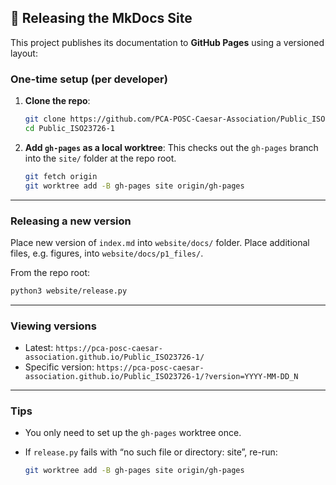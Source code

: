## 🚀 Releasing the MkDocs Site

This project publishes its documentation to **GitHub Pages** using a versioned layout:

### **One-time setup (per developer)**

1. **Clone the repo**:

   ```bash
   git clone https://github.com/PCA-POSC-Caesar-Association/Public_ISO23726-1
   cd Public_ISO23726-1
   ```

2. **Add `gh-pages` as a local worktree**:
   This checks out the `gh-pages` branch into the `site/` folder at the repo root.

   ```bash
   git fetch origin
   git worktree add -B gh-pages site origin/gh-pages
   ```

---

### **Releasing a new version**

Place new version of `index.md` into `website/docs/` folder. Place additional files, e.g. figures, into `website/docs/p1_files/`.

From the repo root:

```bash
python3 website/release.py
```

---

### **Viewing versions**

* Latest: `https://pca-posc-caesar-association.github.io/Public_ISO23726-1/`
* Specific version: `https://pca-posc-caesar-association.github.io/Public_ISO23726-1/?version=YYYY-MM-DD_N`

---

### **Tips**

* You only need to set up the `gh-pages` worktree once.
* If `release.py` fails with “no such file or directory: site”, re-run:

  ```bash
  git worktree add -B gh-pages site origin/gh-pages
  ```